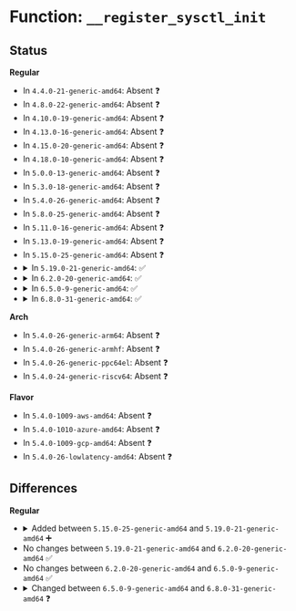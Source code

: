 # Function: <code>__register_sysctl_init</code>

## Status
<b>Regular</b>
<ul>
<li>
In <code>4.4.0-21-generic-amd64</code>: Absent ❓
</li>
<li>
In <code>4.8.0-22-generic-amd64</code>: Absent ❓
</li>
<li>
In <code>4.10.0-19-generic-amd64</code>: Absent ❓
</li>
<li>
In <code>4.13.0-16-generic-amd64</code>: Absent ❓
</li>
<li>
In <code>4.15.0-20-generic-amd64</code>: Absent ❓
</li>
<li>
In <code>4.18.0-10-generic-amd64</code>: Absent ❓
</li>
<li>
In <code>5.0.0-13-generic-amd64</code>: Absent ❓
</li>
<li>
In <code>5.3.0-18-generic-amd64</code>: Absent ❓
</li>
<li>
In <code>5.4.0-26-generic-amd64</code>: Absent ❓
</li>
<li>
In <code>5.8.0-25-generic-amd64</code>: Absent ❓
</li>
<li>
In <code>5.11.0-16-generic-amd64</code>: Absent ❓
</li>
<li>
In <code>5.13.0-19-generic-amd64</code>: Absent ❓
</li>
<li>
In <code>5.15.0-25-generic-amd64</code>: Absent ❓
</li>
<li>
<details>
<summary>In <code>5.19.0-21-generic-amd64</code>: ✅</summary>

```c
void __register_sysctl_init(const char * path, struct ctl_table * table, const char * table_name)
```

```json
{
  "name": "__register_sysctl_init",
  "collision_type": "Unique Global",
  "inline_type": "No",
  "funcs": [
    {
      "addr": 18446744071617210581,
      "name": "__register_sysctl_init",
      "external": true,
      "loc": "fs/proc/proc_sysctl.c:1433",
      "file": "fs/proc/proc_sysctl.c",
      "inline": "seen, unknown",
      "caller_inline": [],
      "caller_func": [
        "init/do_mounts_initrd.c:kernel_do_mounts_initrd_sysctls_init",
        "kernel/panic.c:kernel_panic_sysctls_init",
        "kernel/reboot.c:reboot_ksysfs_init",
        "kernel/sched/core.c:sched_core_sysctl_init",
        "kernel/sched/fair.c:sched_fair_sysctl_init",
        "kernel/sched/build_policy.c:sched_dl_sysctl_init",
        "kernel/sched/build_policy.c:sched_rt_sysctl_init",
        "kernel/sched/build_utility.c:autogroup_init",
        "kernel/sched/build_utility.c:sched_energy_aware_sysctl_init",
        "kernel/printk/sysctl.c:printk_sysctl_init",
        "kernel/acct.c:kernel_acct_sysctls_init",
        "kernel/kexec_core.c:kexec_core_sysctl_init",
        "kernel/kprobes.c:init_kprobes",
        "kernel/hung_task.c:hung_task_init",
        "kernel/watchdog.c:lockup_detector_init",
        "kernel/delayacct.c:kernel_delayacct_sysctls_init",
        "kernel/trace/ftrace.c:ftrace_sysctl_init",
        "kernel/bpf/syscall.c:bpf_syscall_sysctl_init",
        "mm/oom_kill.c:oom_init",
        "mm/page-writeback.c:page_writeback_init",
        "mm/hugetlb_vmemmap.c:hugetlb_vmemmap_sysctls_init",
        "fs/file_table.c:init_fs_stat_sysctls",
        "fs/exec.c:init_fs_exec_sysctls",
        "fs/pipe.c:init_pipe_fs",
        "fs/namei.c:init_fs_namei_sysctls",
        "fs/dcache.c:init_fs_dcache_sysctls",
        "fs/inode.c:init_fs_inode_sysctls",
        "fs/namespace.c:init_fs_namespace_sysctls",
        "fs/notify/dnotify/dnotify.c:dnotify_init",
        "fs/aio.c:aio_setup",
        "fs/locks.c:init_fs_locks_sysctls",
        "fs/coredump.c:init_fs_coredump_sysctls",
        "drivers/char/random.c:random_sysctls_init"
      ]
    }
  ],
  "symbols": [
    {
      "addr": 18446744071617210581,
      "name": "__register_sysctl_init",
      "section": ".init.text",
      "bind": "STB_GLOBAL",
      "size": 76
    }
  ]
}
```
</details>
</li>
<li>
<details>
<summary>In <code>6.2.0-20-generic-amd64</code>: ✅</summary>

```c
void __register_sysctl_init(const char * path, struct ctl_table * table, const char * table_name)
```

```json
{
  "name": "__register_sysctl_init",
  "collision_type": "Unique Global",
  "inline_type": "No",
  "funcs": [
    {
      "addr": 18446744071627913728,
      "name": "__register_sysctl_init",
      "external": true,
      "loc": "fs/proc/proc_sysctl.c:1432",
      "file": "fs/proc/proc_sysctl.c",
      "inline": "seen, unknown",
      "caller_inline": [],
      "caller_func": [
        "init/do_mounts_initrd.c:kernel_do_mounts_initrd_sysctls_init",
        "arch/x86/kernel/cpu/intel.c:sld_mitigate_sysctl_init",
        "kernel/panic.c:kernel_panic_sysctls_init",
        "kernel/exit.c:kernel_exit_sysctls_init",
        "kernel/reboot.c:reboot_ksysfs_init",
        "kernel/sched/core.c:sched_core_sysctl_init",
        "kernel/sched/fair.c:sched_fair_sysctl_init",
        "kernel/sched/build_policy.c:sched_dl_sysctl_init",
        "kernel/sched/build_policy.c:sched_rt_sysctl_init",
        "kernel/sched/build_utility.c:autogroup_init",
        "kernel/sched/build_utility.c:sched_energy_aware_sysctl_init",
        "kernel/printk/sysctl.c:printk_sysctl_init",
        "kernel/acct.c:kernel_acct_sysctls_init",
        "kernel/kexec_core.c:kexec_core_sysctl_init",
        "kernel/kprobes.c:init_kprobes",
        "kernel/hung_task.c:hung_task_init",
        "kernel/watchdog.c:lockup_detector_init",
        "kernel/delayacct.c:kernel_delayacct_sysctls_init",
        "kernel/trace/ftrace.c:ftrace_sysctl_init",
        "kernel/bpf/syscall.c:bpf_syscall_sysctl_init",
        "mm/oom_kill.c:oom_init",
        "mm/page-writeback.c:page_writeback_init",
        "mm/hugetlb_vmemmap.c:hugetlb_vmemmap_init",
        "fs/file_table.c:init_fs_stat_sysctls",
        "fs/exec.c:init_fs_exec_sysctls",
        "fs/pipe.c:init_pipe_fs",
        "fs/namei.c:init_fs_namei_sysctls",
        "fs/dcache.c:init_fs_dcache_sysctls",
        "fs/inode.c:init_fs_inode_sysctls",
        "fs/namespace.c:init_fs_namespace_sysctls",
        "fs/notify/dnotify/dnotify.c:dnotify_init",
        "fs/aio.c:aio_setup",
        "fs/locks.c:init_fs_locks_sysctls",
        "fs/coredump.c:init_fs_coredump_sysctls",
        "drivers/char/random.c:random_sysctls_init"
      ]
    }
  ],
  "symbols": [
    {
      "addr": 18446744071627913728,
      "name": "__register_sysctl_init",
      "section": ".init.text",
      "bind": "STB_GLOBAL",
      "size": 93
    }
  ]
}
```
</details>
</li>
<li>
<details>
<summary>In <code>6.5.0-9-generic-amd64</code>: ✅</summary>

```c
void __register_sysctl_init(const char * path, struct ctl_table * table, const char * table_name)
```

```json
{
  "name": "__register_sysctl_init",
  "collision_type": "Unique Global",
  "inline_type": "No",
  "funcs": [
    {
      "addr": 18446744071619676800,
      "name": "__register_sysctl_init",
      "external": true,
      "loc": "fs/proc/proc_sysctl.c:1447",
      "file": "fs/proc/proc_sysctl.c",
      "inline": "seen, unknown",
      "caller_inline": [],
      "caller_func": [
        "init/do_mounts_initrd.c:kernel_do_mounts_initrd_sysctls_init",
        "arch/x86/kernel/cpu/intel.c:sld_mitigate_sysctl_init",
        "kernel/panic.c:kernel_panic_sysctls_init",
        "kernel/exit.c:kernel_exit_sysctls_init",
        "kernel/sysctl.c:sysctl_init_bases",
        "kernel/sysctl.c:sysctl_init_bases",
        "kernel/signal.c:init_signal_sysctls",
        "kernel/umh.c:init_umh_sysctls",
        "kernel/reboot.c:reboot_ksysfs_init",
        "kernel/sched/core.c:sched_core_sysctl_init",
        "kernel/sched/fair.c:sched_fair_sysctl_init",
        "kernel/sched/build_policy.c:sched_dl_sysctl_init",
        "kernel/sched/build_policy.c:sched_rt_sysctl_init",
        "kernel/sched/build_utility.c:autogroup_init",
        "kernel/sched/build_utility.c:sched_energy_aware_sysctl_init",
        "kernel/printk/sysctl.c:printk_sysctl_init",
        "kernel/acct.c:kernel_acct_sysctls_init",
        "kernel/kexec_core.c:kexec_core_sysctl_init",
        "kernel/pid_namespace.c:pid_namespaces_init",
        "kernel/kprobes.c:init_kprobes",
        "kernel/hung_task.c:hung_task_init",
        "kernel/watchdog.c:lockup_detector_check",
        "kernel/watchdog.c:lockup_detector_check",
        "kernel/seccomp.c:seccomp_sysctl_init",
        "kernel/delayacct.c:kernel_delayacct_sysctls_init",
        "kernel/trace/ftrace.c:ftrace_sysctl_init",
        "kernel/trace/trace_events_user.c:trace_events_user_init",
        "kernel/bpf/syscall.c:bpf_syscall_sysctl_init",
        "mm/oom_kill.c:oom_init",
        "mm/page-writeback.c:page_writeback_init",
        "mm/compaction.c:kcompactd_init",
        "mm/page_alloc.c:page_alloc_sysctl_init",
        "mm/hugetlb.c:hugetlb_init",
        "mm/hugetlb_vmemmap.c:hugetlb_vmemmap_init",
        "mm/memory-failure.c:memory_failure_init",
        "fs/file_table.c:init_fs_stat_sysctls",
        "fs/exec.c:init_fs_exec_sysctls",
        "fs/pipe.c:init_pipe_fs",
        "fs/namei.c:init_fs_namei_sysctls",
        "fs/dcache.c:init_fs_dcache_sysctls",
        "fs/inode.c:init_fs_inode_sysctls",
        "fs/namespace.c:init_fs_namespace_sysctls",
        "fs/notify/dnotify/dnotify.c:dnotify_init",
        "fs/userfaultfd.c:userfaultfd_init",
        "fs/aio.c:aio_setup",
        "fs/locks.c:init_fs_locks_sysctls",
        "fs/coredump.c:init_fs_coredump_sysctls",
        "fs/sysctls.c:init_fs_sysctls",
        "fs/quota/dquot.c:dquot_init",
        "security/keys/sysctl.c:init_security_keys_sysctls",
        "drivers/xen/balloon.c:balloon_init",
        "drivers/tty/tty_io.c:tty_init",
        "drivers/char/random.c:random_sysctls_init"
      ]
    }
  ],
  "symbols": [
    {
      "addr": 18446744071619676800,
      "name": "__register_sysctl_init",
      "section": ".init.text",
      "bind": "STB_GLOBAL",
      "size": 93
    }
  ]
}
```
</details>
</li>
<li>
<details>
<summary>In <code>6.8.0-31-generic-amd64</code>: ✅</summary>

```c
void __register_sysctl_init(const char * path, struct ctl_table * table, const char * table_name, size_t table_size)
```

```json
{
  "name": "__register_sysctl_init",
  "collision_type": "Unique Global",
  "inline_type": "No",
  "funcs": [
    {
      "addr": 18446744071621982992,
      "name": "__register_sysctl_init",
      "external": true,
      "loc": "fs/proc/proc_sysctl.c:1443",
      "file": "fs/proc/proc_sysctl.c",
      "inline": "seen, unknown",
      "caller_inline": [],
      "caller_func": [
        "init/do_mounts_initrd.c:kernel_do_mounts_initrd_sysctls_init",
        "arch/x86/kernel/cpu/intel.c:sld_mitigate_sysctl_init",
        "kernel/panic.c:kernel_panic_sysctls_init",
        "kernel/exit.c:kernel_exit_sysctls_init",
        "kernel/sysctl.c:sysctl_init_bases",
        "kernel/sysctl.c:sysctl_init_bases",
        "kernel/signal.c:init_signal_sysctls",
        "kernel/umh.c:init_umh_sysctls",
        "kernel/reboot.c:reboot_ksysfs_init",
        "kernel/sched/core.c:sched_core_sysctl_init",
        "kernel/sched/fair.c:sched_fair_sysctl_init",
        "kernel/sched/build_policy.c:sched_dl_sysctl_init",
        "kernel/sched/build_policy.c:sched_rt_sysctl_init",
        "kernel/sched/build_utility.c:autogroup_init",
        "kernel/sched/build_utility.c:sched_energy_aware_sysctl_init",
        "kernel/printk/sysctl.c:printk_sysctl_init",
        "kernel/acct.c:kernel_acct_sysctls_init",
        "kernel/kexec_core.c:kexec_core_sysctl_init",
        "kernel/pid_namespace.c:pid_namespaces_init",
        "kernel/kprobes.c:init_kprobes",
        "kernel/hung_task.c:hung_task_init",
        "kernel/watchdog.c:lockup_detector_check",
        "kernel/watchdog.c:lockup_detector_check",
        "kernel/seccomp.c:seccomp_sysctl_init",
        "kernel/delayacct.c:kernel_delayacct_sysctls_init",
        "kernel/latencytop.c:init_lstats_procfs",
        "kernel/trace/ftrace.c:ftrace_sysctl_init",
        "kernel/trace/trace_events_user.c:trace_events_user_init",
        "kernel/bpf/syscall.c:bpf_syscall_sysctl_init",
        "mm/oom_kill.c:oom_init",
        "mm/page-writeback.c:page_writeback_init",
        "mm/compaction.c:kcompactd_init",
        "mm/page_alloc.c:page_alloc_sysctl_init",
        "mm/hugetlb.c:hugetlb_init",
        "mm/hugetlb_vmemmap.c:hugetlb_vmemmap_init",
        "mm/memory-failure.c:memory_failure_init",
        "fs/file_table.c:init_fs_stat_sysctls",
        "fs/exec.c:init_fs_exec_sysctls",
        "fs/pipe.c:init_pipe_fs",
        "fs/namei.c:init_fs_namei_sysctls",
        "fs/dcache.c:init_fs_dcache_sysctls",
        "fs/inode.c:init_fs_inode_sysctls",
        "fs/namespace.c:init_fs_namespace_sysctls",
        "fs/notify/dnotify/dnotify.c:dnotify_init",
        "fs/userfaultfd.c:userfaultfd_init",
        "fs/aio.c:aio_setup",
        "fs/locks.c:init_fs_locks_sysctls",
        "fs/coredump.c:init_fs_coredump_sysctls",
        "fs/sysctls.c:init_fs_sysctls",
        "fs/quota/dquot.c:dquot_init",
        "security/keys/sysctl.c:init_security_keys_sysctls",
        "io_uring/io_uring.c:io_uring_init",
        "drivers/xen/balloon.c:balloon_init",
        "drivers/tty/tty_io.c:tty_init",
        "drivers/char/random.c:random_sysctls_init"
      ]
    }
  ],
  "symbols": [
    {
      "addr": 18446744071621982992,
      "name": "__register_sysctl_init",
      "section": ".init.text",
      "bind": "STB_GLOBAL",
      "size": 97
    }
  ]
}
```
</details>
</li>
</ul>
<b>Arch</b>
<ul>
<li>
In <code>5.4.0-26-generic-arm64</code>: Absent ❓
</li>
<li>
In <code>5.4.0-26-generic-armhf</code>: Absent ❓
</li>
<li>
In <code>5.4.0-26-generic-ppc64el</code>: Absent ❓
</li>
<li>
In <code>5.4.0-24-generic-riscv64</code>: Absent ❓
</li>
</ul>
<b>Flavor</b>
<ul>
<li>
In <code>5.4.0-1009-aws-amd64</code>: Absent ❓
</li>
<li>
In <code>5.4.0-1010-azure-amd64</code>: Absent ❓
</li>
<li>
In <code>5.4.0-1009-gcp-amd64</code>: Absent ❓
</li>
<li>
In <code>5.4.0-26-lowlatency-amd64</code>: Absent ❓
</li>
</ul>

## Differences
<b>Regular</b>
<ul>
<li>
<details>
<summary>Added between <code>5.15.0-25-generic-amd64</code> and <code>5.19.0-21-generic-amd64</code> ➕</summary>

```c
void __register_sysctl_init(const char * path, struct ctl_table * table, const char * table_name)
```
</details>
</li>
<li>
No changes between <code>5.19.0-21-generic-amd64</code> and <code>6.2.0-20-generic-amd64</code> ✅
</li>
<li>
No changes between <code>6.2.0-20-generic-amd64</code> and <code>6.5.0-9-generic-amd64</code> ✅
</li>
<li>
<details>
<summary>Changed between <code>6.5.0-9-generic-amd64</code> and <code>6.8.0-31-generic-amd64</code> ❓</summary>
<ul>
<li>
<b>Param added. </b>
<code>size_t table_size</code>
</li>
</ul>
</details>
</li>
</ul>
